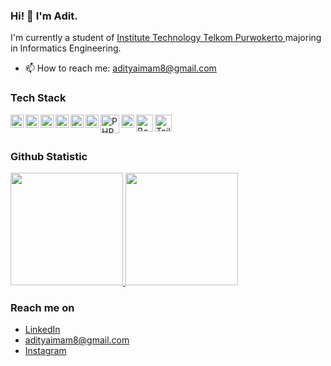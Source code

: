 ### Hi! 👋 I'm Adit.

I'm currently a student of <a href="https://ittelkom-pwt.ac.id/">Institute Technology Telkom Purwokerto </a> majoring in Informatics Engineering.

- 📫 How to reach me: adityaimam8@gmail.com


### Tech Stack
  <a href="https://web.dev/"><img align="left" alt="HTML" title="html5" width="21px" src="https://www.w3.org/html/logo/badge/html5-badge-h-solo.png" /></a>
  <a href="https://web.dev/"><img align="left" alt="CSS3" title="CSS3" width="21px" src="https://upload.wikimedia.org/wikipedia/commons/6/62/CSS3_logo.svg" /></a>
  <a href="https://web.dev"><img align="left" alt="JavaScript" title="JavaScript" width="21px" src="https://upload.wikimedia.org/wikipedia/commons/9/99/Unofficial_JavaScript_logo_2.svg" /></a>
  <a href="https://www.typescriptlang.org/"><img align="left" alt="Typescript" title="TyoeScript" width="21px" src="https://cdn.worldvectorlogo.com/logos/typescript.svg" /></a>
  <a href="https://reactjs.org/"><img align="left" alt="React" title="React" width="21px" src="https://cdn.worldvectorlogo.com/logos/react-2.svg" /></a>
  <a href="https://nextjs.org/"><img align="left" alt="NextJs" title="NextJs" width="21px" src="https://cdn.worldvectorlogo.com/logos/next-js.svg" /></a>
  <a href="https://www.php.net/"><img align="left" alt="PHP" title="PHP" width="30px" src="https://cdn.cdnlogo.com/logos/p/44/php.svg" /></a>
  <a href="https://www.laravel.com/"><img align="left" alt="Laravel" title="Larave;" width="21px" src="https://cdn.worldvectorlogo.com/logos/laravel-2.svg" /></a>
  <a href="https://getbootstrap.com/"><img align="left" alt="Bootstrap" title="Bootstrap" width="27px" src="https://cdn.worldvectorlogo.com/logos/bootstrap-5-1.svg" /></a>
  <a href="https:/https://tailwindcss.com/"><img align="left" alt="Tailwind" title="Tailwind" width="27px" src="https://upload.wikimedia.org/wikipedia/commons/d/d5/Tailwind_CSS_Logo.svg" /></a>
  <br>
  <br>
  
### Github Statistic
<p align="left">
<a href="https://github.com/adityaimamz">
  <img height="180em" src="https://github-readme-stats-eight-theta.vercel.app/api?username=adityaimamz&show_icons=true&theme=algolia&include_all_commits=true&count_private=true"/>
  <img height="180em" src="https://github-readme-stats-eight-theta.vercel.app/api/top-langs/?username=adityaimamz&layout=compact&langs_count=8&theme=algolia"/>
</a>
</p>

### Reach me on
- <a href="https://www.linkedin.com/in/izaditya/">LinkedIn</a>
- adityaimam8@gmail.com
- <a href="https://www.instagram.com/adityaimamz/">Instagram</a>
